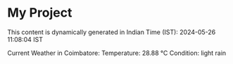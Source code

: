 # My Project

This content is dynamically generated in Indian Time (IST): 2024-05-26 11:08:04 IST


Current Weather in Coimbatore:
Temperature: 28.88 °C
Condition: light rain
